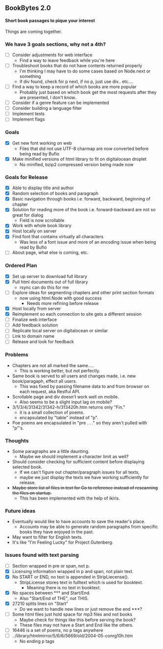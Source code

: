 ## BookBytes 2.0
#### Short book passages to pique your interest
Things are coming together.

### We have 3 goals sections, why not a 4th?
- [ ] Consider adjustments for web interface
    - Find a way to leave feedback while you're here
- [ ] Troubleshoot books that do not have contents returned properly
    - I'm thinking I may have to do some cases based on Node.next or something
    - if div found, check for p next, if no p, just use div.. etc....
- [ ] Find a way to keep a record of which books are more popular
    - Probably just based on which book get the most requests after they are presented, I don't know..
- [ ] Consider if a genre feature can be implemented
- [ ] Consider building a language filter
- [ ] Implement tests
- [ ] Implement flags

### Goals
- [x] Get new font working on web
    - Files that did not use UTF-8 charmap are now converted before being read by Bufio
- [x] Make minified versions of html library to fit on digitalocean droplet
    - No minified, bzip2 compressed version being made now

### Goals for Release
- [x] Able to display title and author
- [x] Random selection of books and paragraph
- [x] Basic navigation through books i.e. forward, backward, beginning of chapter
- [x] Solution for reading more of the book i.e. forward-backward are not so great for dialog
    - Field is now scrollable
- [x] Work with whole book library
- [x] Host locally on server
- [x] Find font that contains virtually all characters
    - Was less of a font issue and more of an encoding issue when being read by Bufio
- [ ] About page, what else is coming, etc.

### Ordered Plan
- [x] Set up server to download full library
- [x] Pull html documents out of full library
    - rsync can do this for me
- [ ] Explore ideas for segmenting chapters and other print section formats
    - now using html.Node with good success
        - Needs more refining before release
- [x] Host locally from server
- [x] Reimplement so each connection to site gets a different session
- [ ] Finalize web interface
- [ ] Add feedback solution
- [ ] Replicate local server on digitalocean or similar
- [ ] Link to domain name
- [ ] Release and look for feedback

### Problems
- Chapters are not all marked the same.....
    - This is working better, but not perfectly.
- Same book is served to all users and changes made, i.e. new book/paragaph, effect all users.
    - This was fixed by passing filename data to and from browser on each request, aka Restful API.
- Scrollable page and div doesn't work well on mobile.
    - Also seems to be a slight input lag on mobile?
- 3/1/3/4/31342/31342-h/313420h.htm returns only "Fin."
    - it is a small collection of poems.
    - encapsulated by "table" instead of "p".
- Poe poems are encapsulated in "pre . . ." so they aren't pulled with "p"'s.

### Thoughts
- Some paragraphs are a little daunting.
    - Maybe we should implement a character limit as well?
- Should consider checking for sufficient content before displaying selected book.
    - If we can't figure out chapter/paragraph issues for all texts,
    - maybe we just display the texts we have working sufficiently for release.
- ~~Maybe store list of files in text for Go to reference instead of rescanning the files on startup.~~
    - This has been implemented with the help of ikiris.

### Future ideas
- Eventually would like to have accounts to save the reader's place.
    - Accounts may be able to generate random paragraphs from specific books they have enjoyed in the past.
- May want to filter for English texts.
- It's like "I'm Feeling Lucky" for Project Gutenberg.

### Issues found with text parsing
- [ ] Section wrapped in pre or span, not p.
- [x] Licensing information wrapped in p and span, not plain text.
- [x] No START or END, no text is appended in StripLiecense().
    - StripLicense stores text in fulltext which is used for booktext.
        - Meaning there is no text in booktext.
- [x] No spaces between \*\*\* and Start/End.
    - Also "Start/End of THE", not THIS.
- [x] 27210 splits lines on "Start"
    - Do we want to handle new lines or just remove the end \*\*\*?
- [ ] Some html files just hold space for mp3 files and not books
    - Maybe check for things like this before serving the book?
    - These files may not have a Start and End like the others.
- [ ] 16446 is a set of poems, no p tags anywhere
- [ ] ../library/htmlmirror/5/6/6/5669/old/2004-05-conrg10h.htm
    - No ending p tags
